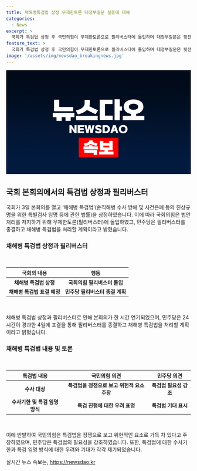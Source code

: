 ```yaml
---
title: 채해병특검법 상정 무제한토론 대정부질문 실종에 대해
categories:
  - News
excerpt: >
  국회가 특검법 상정 후 국민의힘이 무제한토론으로 필리버스터에 돌입하며 대정부질문은 뒷전으로 밀렸다. 4일에 특검법 표결이 예정돼 있고, 국민의힘이 정부의 입법권 존중을 당부했지만 민주당은 필리버스터를 종결하고 특검법을 처리할 계획이다. 특검법은 채해병 사건 등을 수사하는데 사용될 예정이지만 국회 내 갈등이 심화되고 있다. (150자)
feature_text: >
  국회가 특검법 상정 후 국민의힘이 무제한토론으로 필리버스터에 돌입하며 대정부질문은 뒷전으로 밀렸다. 4일에 특검법 표결이 예정돼 있고, 국민의힘이 정부의 입법권 존중을 당부했지만 민주당은 필리버스터를 종결하고 특검법을 처리할 계획이다. 특검법은 채해병 사건 등을 수사하는데 사용될 예정이지만 국회 내 갈등이 심화되고 있다. (150자)
image: '/assets/img/newsdao_breakingnews.jpg'
---
```


<p><img src="/assets/img/newsdao_breakingnews.jpg" alt="koreaapp 속보" /></p>

<h2 data-ke-size="size26">국회 본회의에서의 특검법 상정과 필리버스터</h2>

<p data-ke-size="size16">국회가 3일 본회의를 열고 ‘채해병 특검법’(순직해병 수사 방해 및 사건은폐 등의 진상규명을 위한 특별검사 임명 등에 관한 법률)을 상정하였습니다. 이에 따라 국회의힘은 법안 처리를 저지하기 위해 무제한토론(필리버스터)에 돌입하였고, 민주당은 필리버스터를 종결하고 채해병 특검법을 처리할 계획이라고 밝혔습니다.</p>

<h3 data-ke-size="size24">채해병 특검법 상정과 필리버스터</h3>

<p data-ke-size="size16">&nbsp;</p>

<table>
    <thead>
        <tr>
            <th><b>국회의 내용</b></th>
            <th><b>행동</b></th>
        </tr>
    </thead>
    <tbody>
        <tr>
            <td style="text-align: center; height: 17px;"><b>채해병 특검법 상정</b></td>
            <td style="text-align: center; height: 17px;"><b>국회의힘 필리버스터 돌입</b></td>
        </tr>
        <tr>
            <td style="text-align: center; height: 17px;"><b>채해병 특검법 표결 예정</b></td>
            <td style="text-align: center; height: 17px;"><b>민주당 필리버스터 종결 계획</b></td>
        </tr>
    </tbody>
</table>

<p data-ke-size="size16">&nbsp;</p>

<p data-ke-size="size16">채해병 특검법 상정과 필리버스터로 인해 본회의가 한 시간 연기되었으며, 민주당은 24시간이 경과한 4일에 표결을 통해 필리버스터를 종결하고 채해병 특검법을 처리할 계획이라고 밝혔습니다.</p>

<h3 data-ke-size="size24">채해병 특검법 내용 및 토론</h3>

<p data-ke-size="size16">&nbsp;</p>

<table>
    <thead>
        <tr>
            <th><b>특검법 내용</b></th>
            <th><b>국민의힘 의견</b></th>
            <th><b>민주당 의견</b></th>
        </tr>
    </thead>
    <tbody>
        <tr>
            <td style="text-align: center; height: 17px;"><b>수사 대상</b></td>
            <td style="text-align: center; height: 17px;"><b>특검법을 정쟁으로 보고 위헌적 요소 주장</b></td>
            <td style="text-align: center; height: 17px;"><b>특검법 필요성 강조</b></td>
        </tr>
        <tr>
            <td style="text-align: center; height: 17px;"><b>수사기한 및 특검 임명 방식</b></td>
            <td style="text-align: center; height: 17px;"><b>특검 진행에 대한 우려 표명</b></td>
            <td style="text-align: center; height: 17px;"><b>특검법 기대 표시</b></td>
        </tr>
    </tbody>
</table>

<p data-ke-size="size16">&nbsp;</p>

<p data-ke-size="size16">이에 반발하여 국민의힘은 특검법을 정쟁으로 보고 위헌적인 요소로 가득 차 있다고 주장하였으며, 민주당은 특검법의 필요성을 강조하였습니다. 또한, 특검법에 대한 수사기한과 특검 임명 방식에 대한 우려와 기대가 각각 제기되었습니다.</p>
실시간 뉴스 속보는, <a href="https://newsdao.kr" rel="dofollow">https://newsdao.kr</a>


